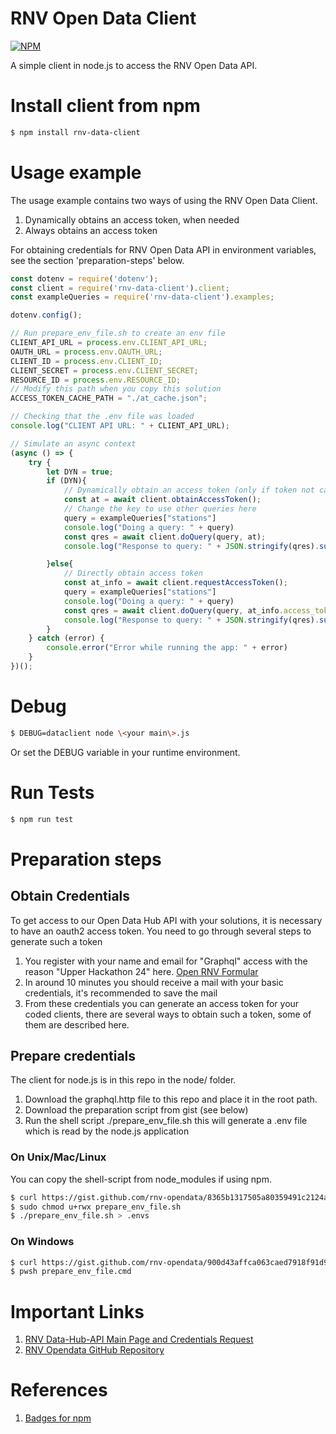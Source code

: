 # RNV Open Data Client 

[![NPM](https://nodei.co/npm/rnv-data-client.png?downloads=true)](https://www.npmjs.com/package/rnv-data-client)

A simple client in node.js to access the RNV Open Data API.

# Install client from npm 
```bash 
$ npm install rnv-data-client
```

# Usage example 
The usage example contains two ways of using the RNV Open Data Client. 
1. Dynamically obtains an access token, when needed
2. Always obtains an access token 

For obtaining credentials for RNV Open Data API in environment variables,
see the section 'preparation-steps' below.
```js 
const dotenv = require('dotenv');
const client = require('rnv-data-client').client;
const exampleQueries = require('rnv-data-client').examples;

dotenv.config();

// Run prepare_env_file.sh to create an env file 
CLIENT_API_URL = process.env.CLIENT_API_URL;
OAUTH_URL = process.env.OAUTH_URL;
CLIENT_ID = process.env.CLIENT_ID;
CLIENT_SECRET = process.env.CLIENT_SECRET;
RESOURCE_ID = process.env.RESOURCE_ID;
// Modify this path when you copy this solution 
ACCESS_TOKEN_CACHE_PATH = "./at_cache.json";

// Checking that the .env file was loaded
console.log("CLIENT API URL: " + CLIENT_API_URL); 

// Simulate an async context 
(async () => {
    try {
        let DYN = true; 
        if (DYN){
            // Dynamically obtain an access token (only if token not cached and cache not expired)
            const at = await client.obtainAccessToken();
            // Change the key to use other queries here
            query = exampleQueries["stations"]
            console.log("Doing a query: " + query)
            const qres = await client.doQuery(query, at);
            console.log("Response to query: " + JSON.stringify(qres).substring(0, 200))

        }else{
            // Directly obtain access token 
            const at_info = await client.requestAccessToken();
            query = exampleQueries["stations"]
            console.log("Doing a query: " + query)
            const qres = await client.doQuery(query, at_info.access_token);
            console.log("Response to query: " + JSON.stringify(qres).substring(0, 200))
        }
    } catch (error) {
        console.error("Error while running the app: " + error)
    }
})();
``` 

# Debug 
```bash 
$ DEBUG=dataclient node \<your main\>.js 
```
Or set the DEBUG variable in your runtime environment.

# Run Tests 
```bash 
$ npm run test
```


# Preparation steps 
## Obtain Credentials 
To get access to our Open Data Hub API with your solutions, it is necessary to have an oauth2 access token. 
You need to go through several steps to generate such a token 


1. You register with your name and email for "Graphql" access with the reason "Upper Hackathon 24" here. 
[Open RNV Formular](https://www.opendata-oepnv.de/ht/de/organisation/verkehrsunternehmen/rnv/openrnv/api)
2. In around 10 minutes you should receive a mail with your basic credentials, it's recommended to save the mail 
3. From these credentials you can generate an access token for your coded clients, there are several ways to obtain such a token,
some of them are described here. 

## Prepare credentials

The client for node.js is in this repo in the node/ folder. 

1. Download the graphql.http file to this repo and place it in the root path. 
2. Download the preparation script from gist (see below)
3. Run the shell script ./prepare_env_file.sh this will generate a .env file which is read by the node.js application


### On Unix/Mac/Linux 
You can copy the shell-script from node_modules if using npm.

```bash 
$ curl https://gist.github.com/rnv-opendata/8365b1317505a80359491c2124a05e94 > prepare_env_file.sh
$ sudo chmod u+rwx prepare_env_file.sh 
$ ./prepare_env_file.sh > .envs
```
### On Windows 
```bash 
$ curl https://gist.github.com/rnv-opendata/900d43affca063caed7918f91d9531b5 > prepare_env_file.cmd  
$ pwsh prepare_env_file.cmd
```

# Important Links 
1. [RNV Data-Hub-API Main Page and Credentials Request](https://www.opendata-oepnv.de/ht/de/organisation/verkehrsunternehmen/rnv/openrnv/api)
2. [RNV Opendata GitHub Repository](https://github.com/Rhein-Neckar-Verkehr/data-hub-nodejs-client)

# References 
1. [Badges for npm](https://github.com/nodeico/nodeico) 